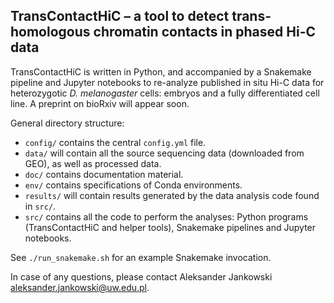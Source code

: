 ## TransContactHiC – a tool to detect trans-homologous chromatin contacts in phased Hi-C data

TransContactHiC is written in Python, and accompanied by a Snakemake pipeline and Jupyter notebooks to re-analyze published in situ Hi-C data for heterozygotic _D. melanogaster_ cells: embryos and a fully differentiated cell line. A preprint on bioRxiv will appear soon.

General directory structure:
* `config/` contains the central `config.yml` file.
* `data/` will contain all the source sequencing data (downloaded from GEO), as well as processed data.
* `doc/` contains documentation material.
* `env/` contains specifications of Conda environments.
* `results/` will contain results generated by the data analysis code found in `src/`.
* `src/` contains all the code to perform the analyses: Python programs (TransContactHiC and helper tools), Snakemake pipelines and Jupyter notebooks.

See `./run_snakemake.sh` for an example Snakemake invocation.

In case of any questions, please contact Aleksander Jankowski <aleksander.jankowski@uw.edu.pl>.
